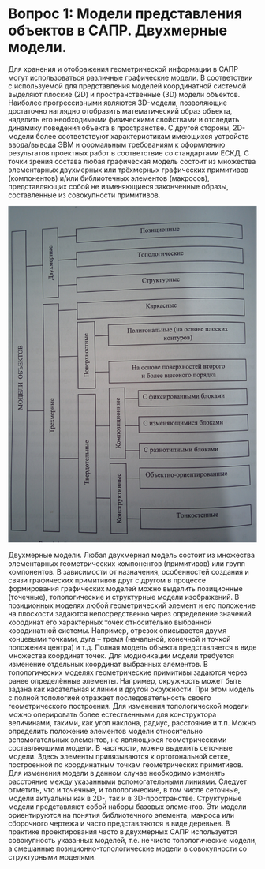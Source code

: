 # Вопрос 1: Модели представления объектов в САПР. Двухмерные модели.

Для хранения и отображения геометрической информации в САПР могут использоваться различные графические модели. В соответствии с используемой для представления моделей координатной системой выделяют плоские (2D) и пространственные (3D) модели объектов. Наиболее прогрессивными являются 3D-модели, позволяющие достаточно наглядно отобразить математический образ объекта, наделить его необходимыми физическими свойствами и отследить динамику поведения объекта в пространстве. С другой стороны, 2D-модели более соответствуют характеристикам имеющихся устройств ввода/вывода ЭВМ и формальным требованиям к оформлению результатов проектных работ в соответствие со стандартами ЕСКД.
С точки зрения состава любая графическая модель состоит из множества элементарных двухмерных или трёхмерных графических примитивов (компонентов) и/или библиотечных элементов (макросов), представляющих собой не изменяющиеся законченные образы, составленные из совокупности примитивов.

![Структура моделей в САПР](../resources/imgs/1-2/pic.jpg)

Двухмерные модели.
Любая двухмерная модель состоит из множества элементарных геометрических компонентов (примитивов) или групп компонентов.
В зависимости от назначения, особенностей создания и связи графических примитивов друг с другом в процессе формирования графических моделей можно выделить позиционные (точечные), топологические и структурные модели изображений.
В позиционных моделях любой геометрический элемент и его положение на плоскости задаются непосредственно через определение значений координат его характерных точек относительно выбранной координатной системы.
Например, отрезок описывается двумя концевыми точками, дуга – тремя (начальной, конечной и точкой положения центра) и т.д. Полная модель объекта представляется в виде множества координат точек. Для модификации модели требуется изменение отдельных координат выбранных элементов.
В топологических моделях геометрические примитивы задаются через ранее определённые элементы. Например, окружность может быть задана как касательная к линии и другой окружности. При этом модель с полной топологией отражает последовательность своего геометрического построения. Для изменения топологической модели можно оперировать более естественными для конструктора величинами, такими, как угол наклона, радиус, расстояние и т.п.
Можно определить положение элементов модели относительно вспомогательных элементов, не являющихся геометрическими составляющими модели. В частности, можно выделить сеточные модели. Здесь элементы привязываются к ортогональной сетке, построенной по координатным точкам геометрических примитивов. Для изменения модели в данном случае необходимо изменять расстояние между указанными вспомогательными линиями. Следует отметить, что и точечные, и топологические, в том числе сеточные, модели актуальны как в 2D-, так и в 3D-пространстве.
Структурные модели представляют собой наборы базовых элементов. Эти модели ориентируются на понятия библиотечного элемента, макроса или сборочного чертежа и часто представляются в виде деревьев.
В практике проектирования часто в двухмерных САПР используется совокупность указанных моделей, т.е. не чисто топологические модели, а смешанные позиционно-топологические модели в совокупности со структурными моделями.
